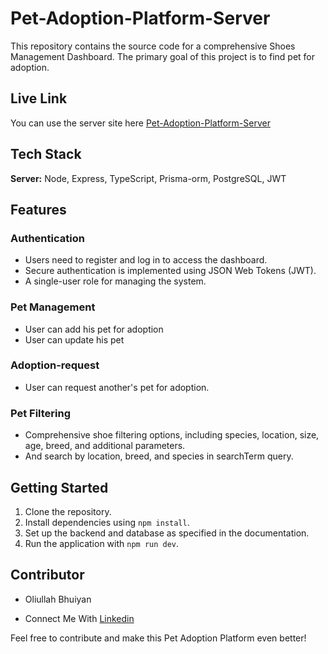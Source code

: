 # Pet-Adoption-Platform-Server

This repository contains the source code for a comprehensive Shoes Management Dashboard. The primary goal of this project is to find pet for adoption.

## Live Link

You can use the server site here [Pet-Adoption-Platform-Server](https://pet-adoption-topaz.vercel.app/)


## Tech Stack

**Server:** Node, Express, TypeScript, Prisma-orm, PostgreSQL, JWT


## Features

### Authentication
- Users need to register and log in to access the dashboard.
- Secure authentication is implemented using JSON Web Tokens (JWT).
- A single-user role for managing the system.

### Pet Management
- User can add his pet for adoption
- User can update his pet

### Adoption-request
- User can request another's pet for adoption.


### Pet Filtering
- Comprehensive shoe filtering options, including species, location, size, age, breed, and additional parameters.
- And search by  location, breed, and species in searchTerm query.



## Getting Started
1. Clone the repository.
2. Install dependencies using `npm install`.
3. Set up the backend and database as specified in the documentation.
4. Run the application with `npm run dev`.

## Contributor
 - Oliullah Bhuiyan
   
 - Connect Me With [Linkedin](https://www.linkedin.com/in/oliullah-bhuiyan/)

Feel free to contribute and make this Pet Adoption Platform even better!
